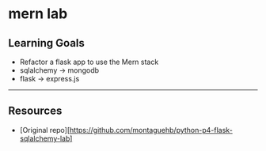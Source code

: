 # mern lab

## Learning Goals

- Refactor a flask app to use the Mern stack
- sqlalchemy -> mongodb
- flask -> express.js

***

## Resources
- [Original repo][https://github.com/montaguehb/python-p4-flask-sqlalchemy-lab]

